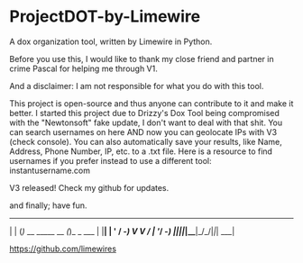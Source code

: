# ProjectDOT-by-Limewire
A dox organization tool, written by Limewire in Python.
 
Before you use this, I would like to thank my close friend and partner in crime Pascal for helping me through V1.

And a disclaimer: I am not responsible for what you do with this tool. 

This project is open-source and thus anyone can contribute to it and make it better.
I started this project due to Drizzy's Dox Tool being compromised with the "Newtonsoft" fake update, I don't want to deal with that shit.
You can search usernames on here AND now you can geolocate IPs with V3 (check console). You can also automatically save your results, like Name, Address, Phone Number, IP, etc. to a .txt file.
Here is a resource to find usernames if you prefer instead to use a different tool: instantusername.com

V3 released! Check my github for updates.

and finally; have fun.
  _    _                  _         
 | |  (_)_ __  _____ __ _(_)_ _ ___ 
 | |__| | '  \/ -_) V  V / | '_/ -_)
 |____|_|_|_|_\___|\_/\_/|_|_| \___|
                                    
 https://github.com/limewires
